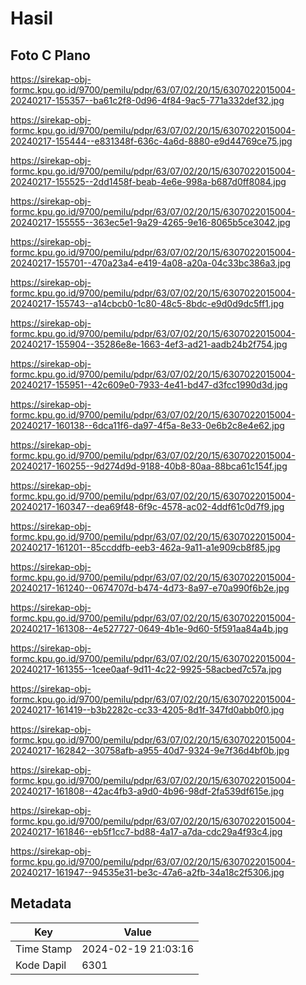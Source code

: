 # Hasil

## Foto C Plano

https://sirekap-obj-formc.kpu.go.id/9700/pemilu/pdpr/63/07/02/20/15/6307022015004-20240217-155357--ba61c2f8-0d96-4f84-9ac5-771a332def32.jpg

https://sirekap-obj-formc.kpu.go.id/9700/pemilu/pdpr/63/07/02/20/15/6307022015004-20240217-155444--e831348f-636c-4a6d-8880-e9d44769ce75.jpg

https://sirekap-obj-formc.kpu.go.id/9700/pemilu/pdpr/63/07/02/20/15/6307022015004-20240217-155525--2dd1458f-beab-4e6e-998a-b687d0ff8084.jpg

https://sirekap-obj-formc.kpu.go.id/9700/pemilu/pdpr/63/07/02/20/15/6307022015004-20240217-155555--363ec5e1-9a29-4265-9e16-8065b5ce3042.jpg

https://sirekap-obj-formc.kpu.go.id/9700/pemilu/pdpr/63/07/02/20/15/6307022015004-20240217-155701--470a23a4-e419-4a08-a20a-04c33bc386a3.jpg

https://sirekap-obj-formc.kpu.go.id/9700/pemilu/pdpr/63/07/02/20/15/6307022015004-20240217-155743--a14cbcb0-1c80-48c5-8bdc-e9d0d9dc5ff1.jpg

https://sirekap-obj-formc.kpu.go.id/9700/pemilu/pdpr/63/07/02/20/15/6307022015004-20240217-155904--35286e8e-1663-4ef3-ad21-aadb24b2f754.jpg

https://sirekap-obj-formc.kpu.go.id/9700/pemilu/pdpr/63/07/02/20/15/6307022015004-20240217-155951--42c609e0-7933-4e41-bd47-d3fcc1990d3d.jpg

https://sirekap-obj-formc.kpu.go.id/9700/pemilu/pdpr/63/07/02/20/15/6307022015004-20240217-160138--6dca11f6-da97-4f5a-8e33-0e6b2c8e4e62.jpg

https://sirekap-obj-formc.kpu.go.id/9700/pemilu/pdpr/63/07/02/20/15/6307022015004-20240217-160255--9d274d9d-9188-40b8-80aa-88bca61c154f.jpg

https://sirekap-obj-formc.kpu.go.id/9700/pemilu/pdpr/63/07/02/20/15/6307022015004-20240217-160347--dea69f48-6f9c-4578-ac02-4ddf61c0d7f9.jpg

https://sirekap-obj-formc.kpu.go.id/9700/pemilu/pdpr/63/07/02/20/15/6307022015004-20240217-161201--85ccddfb-eeb3-462a-9a11-a1e909cb8f85.jpg

https://sirekap-obj-formc.kpu.go.id/9700/pemilu/pdpr/63/07/02/20/15/6307022015004-20240217-161240--0674707d-b474-4d73-8a97-e70a990f6b2e.jpg

https://sirekap-obj-formc.kpu.go.id/9700/pemilu/pdpr/63/07/02/20/15/6307022015004-20240217-161308--4e527727-0649-4b1e-9d60-5f591aa84a4b.jpg

https://sirekap-obj-formc.kpu.go.id/9700/pemilu/pdpr/63/07/02/20/15/6307022015004-20240217-161355--1cee0aaf-9d11-4c22-9925-58acbed7c57a.jpg

https://sirekap-obj-formc.kpu.go.id/9700/pemilu/pdpr/63/07/02/20/15/6307022015004-20240217-161419--b3b2282c-cc33-4205-8d1f-347fd0abb0f0.jpg

https://sirekap-obj-formc.kpu.go.id/9700/pemilu/pdpr/63/07/02/20/15/6307022015004-20240217-162842--30758afb-a955-40d7-9324-9e7f36d4bf0b.jpg

https://sirekap-obj-formc.kpu.go.id/9700/pemilu/pdpr/63/07/02/20/15/6307022015004-20240217-161808--42ac4fb3-a9d0-4b96-98df-2fa539df615e.jpg

https://sirekap-obj-formc.kpu.go.id/9700/pemilu/pdpr/63/07/02/20/15/6307022015004-20240217-161846--eb5f1cc7-bd88-4a17-a7da-cdc29a4f93c4.jpg

https://sirekap-obj-formc.kpu.go.id/9700/pemilu/pdpr/63/07/02/20/15/6307022015004-20240217-161947--94535e31-be3c-47a6-a2fb-34a18c2f5306.jpg


## Metadata

| Key        | Value               |
| ---------- | ------------------- |
| Time Stamp | 2024-02-19 21:03:16 |
| Kode Dapil | 6301                |



